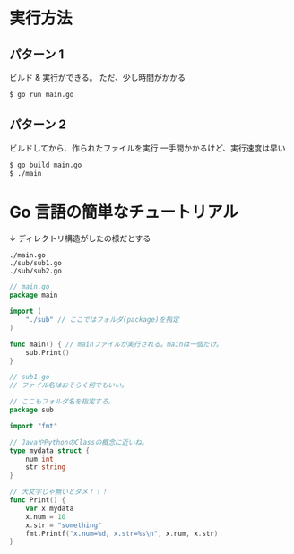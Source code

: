 # 実行方法

## パターン 1

ビルド & 実行ができる。
ただ、少し時間がかかる

```sh
$ go run main.go
```

## パターン 2

ビルドしてから、作られたファイルを実行
一手間かかるけど、実行速度は早い

```sh
$ go build main.go
$ ./main
```

# Go 言語の簡単なチュートリアル

↓ ディレクトリ構造がしたの様だとする

```
./main.go
./sub/sub1.go
./sub/sub2.go
```

```main.go
// main.go
package main

import (
	"./sub" // ここではフォルダ(package)を指定
)

func main() { // mainファイルが実行される。mainは一個だけ。
    sub.Print()
}


```

```sub1.go
// sub1.go
// ファイル名はおそらく何でもいい。

// ここもフォルダ名を指定する。
package sub

import "fmt"

// JavaやPythonのClassの概念に近いね。
type mydata struct {
	num int
	str string
}

// 大文字じゃ無いとダメ！！！
func Print() {
	var x mydata
	x.num = 10
	x.str = "something"
	fmt.Printf("x.num=%d, x.str=%s\n", x.num, x.str)
}
```
